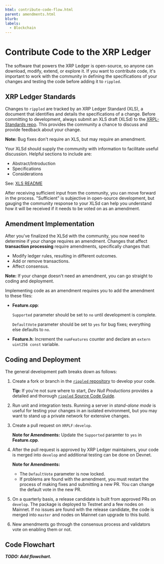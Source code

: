 ```yaml
---
html: contribute-code-flow.html
parent: amendments.html
blurb: 
labels:
  - Blockchain
---
```

# Contribute Code to the XRP Ledger

The software that powers the XRP Ledger is open-source, so anyone can download, modify, extend, or explore it. If you want to contribute code, it's important to work with the community in defining the specifications of your changes and testing the code before adding it to `rippled`.


## XRP Ledger Standards

Changes to `rippled` are tracked by an XRP Ledger Standard (XLS), a document that identifies and details the specifications of a change. Before committing to development, always submit an XLS draft (XLSd) to the [XRPL-Standards repo](https://github.com/XRPLF/XRPL-Standards/discussions/categories/standard-proposals). This provides the community a chance to discuss and provide feedback about your change.

**Note:** Bug fixes don't require an XLS, but may require an amendment.

Your XLSd should supply the community with information to facilitate useful discussion. Helpful sections to include are:

- Abstract/Introduction
- Specifications
- Considerations

See: [XLS README](https://github.com/XRPLF/XRPL-Standards/blob/master/README.md)

After receiving sufficient input from the community, you can move forward in the process. "Sufficient" is subjective in open-source development, but gauging the community response to your XLSd can help you understand how it will be received if it needs to be voted on as an amendment.


## Amendment Implementation

After you've finalized the XLSd with the community, you now need to determine if your change requires an amendment. Changes that affect **transaction processing** require amendments, specifically changes that:

- Modify ledger rules, resulting in different outcomes.
- Add or remove transactions.
- Affect consensus.

**Note:** If your change doesn't need an amendment, you can go straight to coding and deployment.

Implementing code as an amendment requires you to add the amendment to these files:

- **Feature.cpp**:

  `Supported` parameter should be set to `no` until development is complete.

  `DefaultVote` parameter should be set to `yes` for bug fixes; everything else defaults to `no`.

- **Feature.h**: Increment the `numFeatures` counter and declare an `extern uint256 const` variable.


## Coding and Deployment

The general development path breaks down as follows:

1. Create a fork or branch in the [`rippled` repository](https://github.com/XRPLF/rippled) to develop your code.

    **Tip:** If you're not sure where to start, _Dev Null Productions_ provides a detailed and thorough [`rippled` Source Code Guide](https://xrpintel.com/source).

2. Run unit and integration tests. Running a server in _stand-alone mode_ is useful for testing your changes in an isolated environment, but you may want to stand up a private network for extensive changes.

3. Create a pull request on `XRPLF:develop`.

    **Note for Amendments:** Update the `Supported` paramter to `yes` in **Feature.cpp**.

4. After the pull request is approved by XRP Ledger maintainers, your code is merged into `develop` and additional testing can be done on Devnet.

    **Note for Amendments:**
    - The `DefaultVote` parameter is now locked.
    - If problems are found with the amendment, you must restart the process of making fixes and submitting a new PR. You can change the default vote in the new PR.

5. On a quarterly basis, a release candidate is built from approved PRs on `develop`. The package is deployed to Testnet and a few nodes on Mainnet. If no issues are found with the release candidate, the code is merged into `master` and nodes on Mainnet can upgrade to this build.

6. New amendments go through the consensus process and validators vote on enabling them or not.


## Code Flowchart

***TODO: Add flowchart.***
